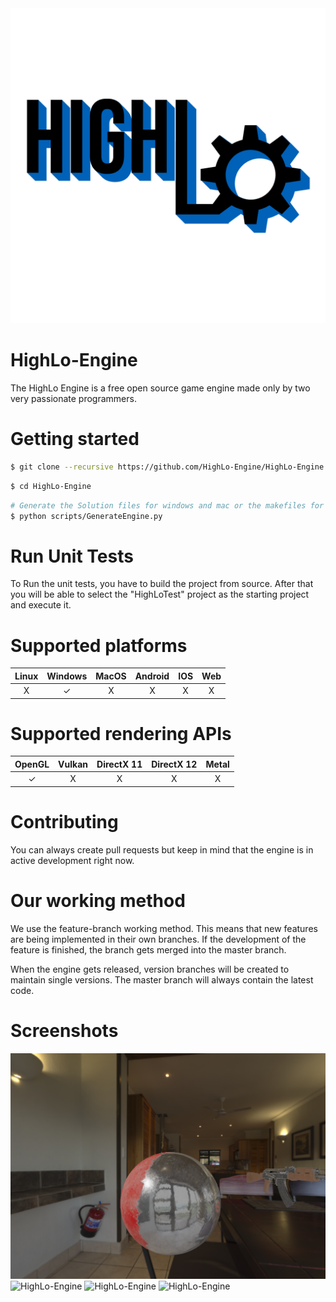 <img src="/HighLo.png" alt="HighLo-Logo">

# HighLo-Engine

The HighLo Engine is a free open source game engine made only by two very passionate programmers.

# Getting started

```sh
$ git clone --recursive https://github.com/HighLo-Engine/HighLo-Engine.git/
```

```sh
$ cd HighLo-Engine
```

```sh
# Generate the Solution files for windows and mac or the makefiles for linux
$ python scripts/GenerateEngine.py
```

# Run Unit Tests

To Run the unit tests, you have to build the project from source.
After that you will be able to select the "HighLoTest" project as the starting project and execute it.

# Supported platforms

| Linux | Windows | MacOS | Android | IOS | Web |
|:--------:| :-: | :-: | :-: | :-: | :-: |
| X    | ✓ | X | X | X | X |

# Supported rendering APIs

| OpenGL | Vulkan | DirectX 11 | DirectX 12 | Metal |
|:--------:| :-: | :-: | :-: | :-: |
| ✓    | X | X | X | X |

# Contributing

You can always create pull requests but keep in mind that the engine is in active development right now.

# Our working method

We use the feature-branch working method. This means that new features are being implemented in their own branches. If the development of the feature is finished, the branch gets merged into the master branch.

When the engine gets released, version branches will be created to maintain single versions. The master branch will always contain the latest code.

# Screenshots

![HighLo-Engine](/Screenshots/HighLo-Screenshot-1.png?raw=true "HighLo-Engine-1")
![HighLo-Engine](/Screenshots/HighLo-Screenshot-2.png?raw=true "HighLo-Engine-2")
![HighLo-Engine](/Screenshots/HighLo-Screenshot-3.png?raw=true "HighLo-Engine-3")
![HighLo-Engine](/Screenshots/HighLo-Screenshot-4.png?raw=true "HighLo-Engine-4")

